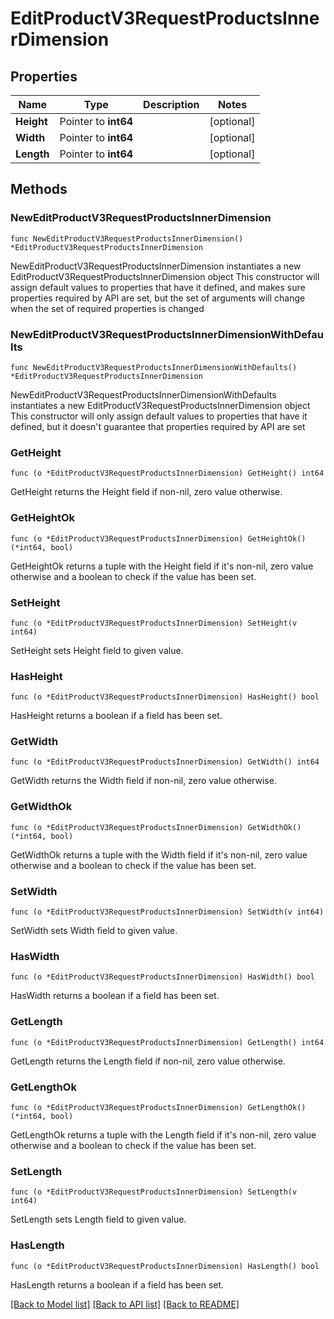 # EditProductV3RequestProductsInnerDimension

## Properties

Name | Type | Description | Notes
------------ | ------------- | ------------- | -------------
**Height** | Pointer to **int64** |  | [optional] 
**Width** | Pointer to **int64** |  | [optional] 
**Length** | Pointer to **int64** |  | [optional] 

## Methods

### NewEditProductV3RequestProductsInnerDimension

`func NewEditProductV3RequestProductsInnerDimension() *EditProductV3RequestProductsInnerDimension`

NewEditProductV3RequestProductsInnerDimension instantiates a new EditProductV3RequestProductsInnerDimension object
This constructor will assign default values to properties that have it defined,
and makes sure properties required by API are set, but the set of arguments
will change when the set of required properties is changed

### NewEditProductV3RequestProductsInnerDimensionWithDefaults

`func NewEditProductV3RequestProductsInnerDimensionWithDefaults() *EditProductV3RequestProductsInnerDimension`

NewEditProductV3RequestProductsInnerDimensionWithDefaults instantiates a new EditProductV3RequestProductsInnerDimension object
This constructor will only assign default values to properties that have it defined,
but it doesn't guarantee that properties required by API are set

### GetHeight

`func (o *EditProductV3RequestProductsInnerDimension) GetHeight() int64`

GetHeight returns the Height field if non-nil, zero value otherwise.

### GetHeightOk

`func (o *EditProductV3RequestProductsInnerDimension) GetHeightOk() (*int64, bool)`

GetHeightOk returns a tuple with the Height field if it's non-nil, zero value otherwise
and a boolean to check if the value has been set.

### SetHeight

`func (o *EditProductV3RequestProductsInnerDimension) SetHeight(v int64)`

SetHeight sets Height field to given value.

### HasHeight

`func (o *EditProductV3RequestProductsInnerDimension) HasHeight() bool`

HasHeight returns a boolean if a field has been set.

### GetWidth

`func (o *EditProductV3RequestProductsInnerDimension) GetWidth() int64`

GetWidth returns the Width field if non-nil, zero value otherwise.

### GetWidthOk

`func (o *EditProductV3RequestProductsInnerDimension) GetWidthOk() (*int64, bool)`

GetWidthOk returns a tuple with the Width field if it's non-nil, zero value otherwise
and a boolean to check if the value has been set.

### SetWidth

`func (o *EditProductV3RequestProductsInnerDimension) SetWidth(v int64)`

SetWidth sets Width field to given value.

### HasWidth

`func (o *EditProductV3RequestProductsInnerDimension) HasWidth() bool`

HasWidth returns a boolean if a field has been set.

### GetLength

`func (o *EditProductV3RequestProductsInnerDimension) GetLength() int64`

GetLength returns the Length field if non-nil, zero value otherwise.

### GetLengthOk

`func (o *EditProductV3RequestProductsInnerDimension) GetLengthOk() (*int64, bool)`

GetLengthOk returns a tuple with the Length field if it's non-nil, zero value otherwise
and a boolean to check if the value has been set.

### SetLength

`func (o *EditProductV3RequestProductsInnerDimension) SetLength(v int64)`

SetLength sets Length field to given value.

### HasLength

`func (o *EditProductV3RequestProductsInnerDimension) HasLength() bool`

HasLength returns a boolean if a field has been set.


[[Back to Model list]](../README.md#documentation-for-models) [[Back to API list]](../README.md#documentation-for-api-endpoints) [[Back to README]](../README.md)


